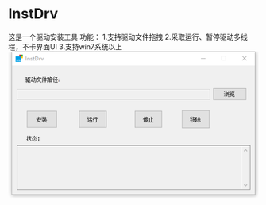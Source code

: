 # InstDrv
 这是一个驱动安装工具
 功能：
      1.支持驱动文件拖拽
      2.采取运行、暂停驱动多线程，不卡界面UI
      3.支持win7系统以上
      ![](InstDrv.png)
